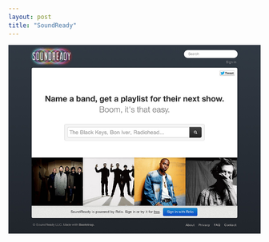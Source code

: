 ```yaml
---
layout: post
title: "SoundReady"
---
```


<a class="thumbnail" href="http://soundready.fm" target="_blank">
  <img src="/screenshots/soundready.jpg">
</a>
